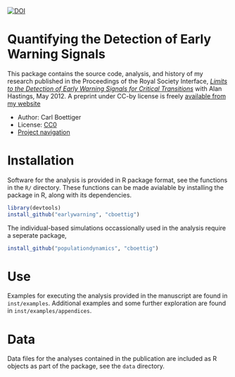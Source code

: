 [![DOI](https://zenodo.org/badge/3328506.svg)](https://zenodo.org/badge/latestdoi/3328506)


Quantifying the Detection of Early Warning Signals
==================================================

This package contains the source code, analysis, and history of my research published in the Proceedings of the Royal Society Interface,
[_Limits to the Detection of Early Warning Signals for Critical Transitions_](http://dx.doi.org/10.1098/rsif.2012.0125) with Alan Hastings, May 2012. A preprint under CC-by license is freely [available from my website](http://carlboettiger.info/vita.html)

- Author: Carl Boettiger
- License: [CC0](http://creativecommons.org/publicdomain/zero/1.0/)
- [Project navigation](http://carlboettiger.info/2012/05/06/research-workflow.html)


# Installation

Software for the analysis is provided in R package format, see the functions in the `R/` directory. 
These functions can be made avialable by installing the package in R, along with its dependencies.

```r
library(devtools)
install_github("earlywarning", "cboettig")
``` 

The individual-based simulations occassionally used in the analysis require a seperate package,

```r
install_github("populationdynamics", "cboettig")
```

# Use 

Examples for executing the analysis provided in the manuscript are found in `inst/examples`.  Additional examples and some further exploration are found in `inst/examples/appendices`.

# Data

Data files for the analyses contained in the publication are included as R objects as part of the package, see the `data` directory.   
